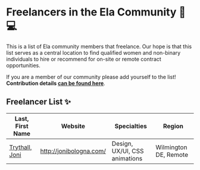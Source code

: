 # Freelancers in the Ela Community 💜 💻

This is a list of Ela community members that freelance. Our hope is that this list serves as a central location to find qualified women and non-binary individuals to hire or recommend for on-site or remote contract opportunities. 

If you are a member of our community please add yourself to the list! **Contribution details [can be found here](/CONTRIBUTING.md)**.  

## Freelancer List ✨

Last, First Name | Website | Specialties | Region
------------ | ------- | ------- | -------
[Trythall, Joni](/individual-profiles/trythall.md) | http://jonibologna.com/ | Design, UX/UI, CSS animations | Wilmington DE, Remote
